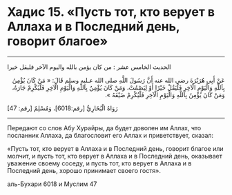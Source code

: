 <h1 class="hadith-header">Хадис 15. «Пусть тот, кто верует в Аллаха и в Последний день, говорит благое» </h1>

<hr>

<p class="arabic-text">
الحديث الخامس عشر : من كان يؤمن بالله واليوم الآخر فليقل خيرا
</p>

<p class="arabic-text" dir="rtl">
عَنْ أَبِي هُرَيْرَةَ رضي الله عنه أَنَّ رَسُولَ اللَّهِ صلى الله عـليه وسلم قَالَ: 
« مَنْ كَانَ يُؤْمِنُ بِاَللَّهِ وَالْيَوْمِ الْآخِرِ فَلْيَقُلْ خَيْرًا أَوْ لِيَصْمُتْ، وَمَنْ كَانَ يُؤْمِنُ بِاَللَّهِ وَالْيَوْمِ الْآخِرِ فَلْيُكْرِمْ جَارَهُ، وَمَنْ كَانَ يُؤْمِنُ بِاَللَّهِ وَالْيَوْمِ الْآخِرِ فَلْيُكْرِمْ ضَيْفَهُ ». 
</p>

<p class="arabic-subtext">[47 :رَوَاهُ الْبُخَارِيُّ [رقم:6018]، وَمُسْلِمٌ [رقم</p>

<hr>

<p class="russian-text">
Передают со слов Абу Хурайры, да будет доволен им Аллах, что посланник Аллаха, да благословит его Аллах и приветствует, сказал:
</p>

<p class="russian-text">
«Пусть тот, кто верует в Аллаха и в Последний день, говорит благое или молчит, и пусть тот, кто верует в Аллаха и в Последний день, оказывает уважение своему соседу, и пусть тот, кто верует в Аллаха и в Последний день, хорошо принимает своего гостя».
</p>

<p class="russian-subtext">аль-Бухари 6018 и Муслим 47</p>